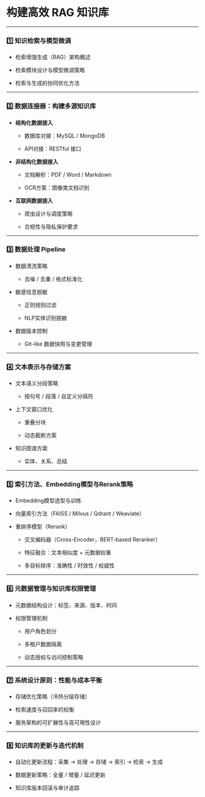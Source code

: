 # **构建高效 RAG 知识库** 

---

### **1️⃣ 知识检索与模型微调**

* 检索增强生成（RAG）架构概述

* 检索模块设计与模型微调策略

* 检索与生成的协同优化方法

---

### **2️⃣ 数据连接器：构建多源知识库**

* **结构化数据接入**

  * 数据库对接：MySQL / MongoDB

  * API对接：RESTful 接口

* **非结构化数据接入**

  * 文档解析：PDF / Word / Markdown

  * OCR方案：图像类文档识别

* **互联网数据接入**

  * 爬虫设计与调度策略

  * 合规性与隐私保护要求

---

### **3️⃣ 数据处理 Pipeline**

* 数据清洗策略

  * 去噪 / 去重 / 格式标准化

* 敏感信息脱敏

  * 正则规则过滤

  * NLP实体识别脱敏

* 数据版本控制

  * Git-like 数据快照与变更管理

---

### **4️⃣ 文本表示与存储方案**

* 文本语义分段策略

  * 按句号 / 段落 / 自定义分隔符

* 上下文窗口优化

  * 重叠分块

  * 动态截断方案

* 知识图谱方案

  * 实体、关系、总结

---

### **5️⃣ 索引方法、Embedding模型与Rerank策略**

* Embedding模型选型与训练

* 向量索引方法（FAISS / Milvus / Qdrant / Weaviate）

* 重排序模型（Rerank）

  * 交叉编码器（Cross-Encoder，BERT-based Reranker）

  * 特征融合：文本相似度 \+ 元数据权重

  * 多目标排序：准确性 / 时效性 / 权威性

---

### **6️⃣ 元数据管理与知识库权限管理**

* 元数据结构设计：标签、来源、版本、时间

* 权限管理机制

  * 用户角色划分

  * 多租户数据隔离

  * 动态授权与访问控制策略

---

### **7️⃣ 系统设计原则：性能与成本平衡**

* 存储优化策略（冷热分层存储）

* 检索速度与召回率的权衡

* 服务架构的可扩展性与高可用性设计

---

### **8️⃣ 知识库的更新与迭代机制**

* 自动化更新流程：采集 → 处理 → 存储 → 索引 → 检索 → 生成

* 数据更新策略：全量 / 增量 / 延迟更新

* 知识库版本回滚与审计追踪  
